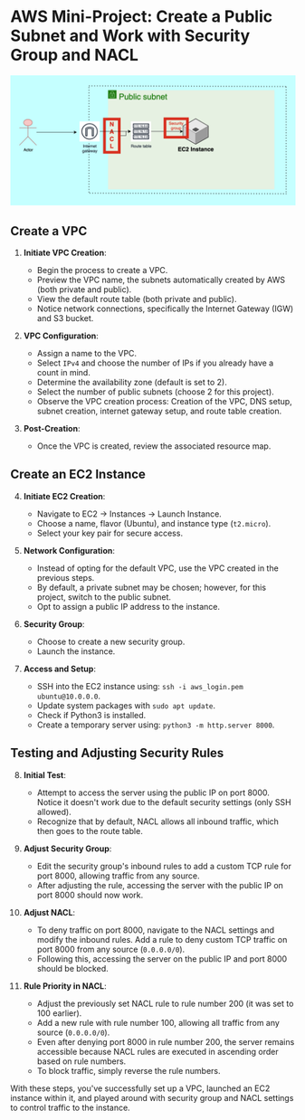 # AWS Mini-Project: Create a Public Subnet and Work with Security Group and NACL 

![Screenshot of the AWS setup](./security-group-and-nacl.png)

## Create a VPC

1. **Initiate VPC Creation**:
    - Begin the process to create a VPC.
    - Preview the VPC name, the subnets automatically created by AWS (both private and public).
    - View the default route table (both private and public).
    - Notice network connections, specifically the Internet Gateway (IGW) and S3 bucket.

2. **VPC Configuration**:
    - Assign a name to the VPC.
    - Select `IPv4` and choose the number of IPs if you already have a count in mind.
    - Determine the availability zone (default is set to 2).
    - Select the number of public subnets (choose 2 for this project).
    - Observe the VPC creation process: Creation of the VPC, DNS setup, subnet creation, internet gateway setup, and route table creation.

3. **Post-Creation**:
    - Once the VPC is created, review the associated resource map.

## Create an EC2 Instance

4. **Initiate EC2 Creation**:
    - Navigate to EC2 -> Instances -> Launch Instance.
    - Choose a name, flavor (Ubuntu), and instance type (`t2.micro`).
    - Select your key pair for secure access.

5. **Network Configuration**:
    - Instead of opting for the default VPC, use the VPC created in the previous steps.
    - By default, a private subnet may be chosen; however, for this project, switch to the public subnet.
    - Opt to assign a public IP address to the instance.

6. **Security Group**:
    - Choose to create a new security group.
    - Launch the instance.

7. **Access and Setup**:
    - SSH into the EC2 instance using: `ssh -i aws_login.pem ubuntu@10.0.0.0`.
    - Update system packages with `sudo apt update`.
    - Check if Python3 is installed.
    - Create a temporary server using: `python3 -m http.server 8000`.

## Testing and Adjusting Security Rules

8. **Initial Test**:
    - Attempt to access the server using the public IP on port 8000. Notice it doesn't work due to the default security settings (only SSH allowed).
    - Recognize that by default, NACL allows all inbound traffic, which then goes to the route table.

9. **Adjust Security Group**:
    - Edit the security group's inbound rules to add a custom TCP rule for port 8000, allowing traffic from any source.
    - After adjusting the rule, accessing the server with the public IP on port 8000 should now work.

10. **Adjust NACL**:
    - To deny traffic on port 8000, navigate to the NACL settings and modify the inbound rules. Add a rule to deny custom TCP traffic on port 8000 from any source (`0.0.0.0/0`).
    - Following this, accessing the server on the public IP and port 8000 should be blocked.

11. **Rule Priority in NACL**:
    - Adjust the previously set NACL rule to rule number 200 (it was set to 100 earlier).
    - Add a new rule with rule number 100, allowing all traffic from any source (`0.0.0.0/0`).
    - Even after denying port 8000 in rule number 200, the server remains accessible because NACL rules are executed in ascending order based on rule numbers.
    - To block traffic, simply reverse the rule numbers.

With these steps, you've successfully set up a VPC, launched an EC2 instance within it, and played around with security group and NACL settings to control traffic to the instance.
